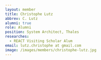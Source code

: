 ```yaml
---
layout: member
title: Christophe Lutz
abbrev: C. Lutz
alumni: true
role: Alumni
position: System Architect, Thales
researches:
  - REACT Visiting Scholar Alum
email: lutz.christophe at gmail.com
image: /images/members/christophe-lutz.jpg
---
```

